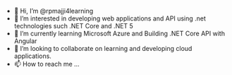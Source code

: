 - 👋 Hi, I’m @rpmajji4learning
- 👀 I’m interested in developing web applications and API using .net technologies such .NET Core and .NET 5
- 🌱 I’m currently learning Microsoft Azure and Building .NET Core API with Angular 
- 💞️ I’m looking to collaborate on learning and developing cloud applications.
- 📫 How to reach me ...

<!---
rpmajji4learning/rpmajji4learning is a ✨ special ✨ repository because its `README.md` (this file) appears on your GitHub profile.
You can click the Preview link to take a look at your changes.
--->
